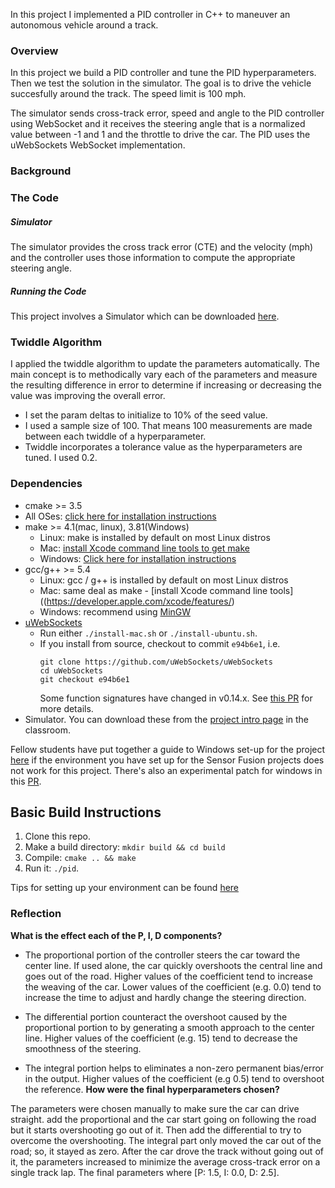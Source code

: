  In this project I implemented a PID controller in C++ to maneuver an autonomous vehicle around a track.

### Overview
In this project we build a PID controller and tune the PID hyperparameters. Then we test the solution in the simulator. The goal is to drive the vehicle succesfully around the track. The speed limit is 100 mph.

The simulator sends cross-track error, speed and angle to the PID controller using WebSocket and it receives the steering angle that is a normalized value between -1 and 1 and the throttle to drive the car. The PID uses the uWebSockets WebSocket implementation.

### Background

### The Code
##### Simulator
The simulator provides the cross track error (CTE) and the velocity (mph) and the controller uses those information to compute the appropriate steering angle.


##### Running the Code
This project involves a Simulator which can be downloaded [here](https://github.com/udacity/self-driving-car-sim/releases).


### Twiddle Algorithm
I applied the twiddle algorithm to update the parameters automatically. The main concept is to methodically vary each of the parameters and measure the resulting difference in error to determine if increasing or decreasing the value was improving the overall error.
- I set the param deltas to initialize to 10% of the seed value.
-  I used a sample size of 100. That means 100 measurements are made between each twiddle of a hyperparameter.
- Twiddle incorporates a tolerance value as the hyperparameters are tuned. I used 0.2.


### Dependencies

* cmake >= 3.5
 * All OSes: [click here for installation instructions](https://cmake.org/install/)
* make >= 4.1(mac, linux), 3.81(Windows)
  * Linux: make is installed by default on most Linux distros
  * Mac: [install Xcode command line tools to get make](https://developer.apple.com/xcode/features/)
  * Windows: [Click here for installation instructions](http://gnuwin32.sourceforge.net/packages/make.htm)
* gcc/g++ >= 5.4
  * Linux: gcc / g++ is installed by default on most Linux distros
  * Mac: same deal as make - [install Xcode command line tools]((https://developer.apple.com/xcode/features/)
  * Windows: recommend using [MinGW](http://www.mingw.org/)
* [uWebSockets](https://github.com/uWebSockets/uWebSockets)
  * Run either `./install-mac.sh` or `./install-ubuntu.sh`.
  * If you install from source, checkout to commit `e94b6e1`, i.e.
    ```
    git clone https://github.com/uWebSockets/uWebSockets
    cd uWebSockets
    git checkout e94b6e1
    ```
    Some function signatures have changed in v0.14.x. See [this PR](https://github.com/udacity/CarND-MPC-Project/pull/3) for more details.
* Simulator. You can download these from the [project intro page](https://github.com/udacity/self-driving-car-sim/releases) in the classroom.

Fellow students have put together a guide to Windows set-up for the project [here](https://s3-us-west-1.amazonaws.com/udacity-selfdrivingcar/files/Kidnapped_Vehicle_Windows_Setup.pdf) if the environment you have set up for the Sensor Fusion projects does not work for this project. There's also an experimental patch for windows in this [PR](https://github.com/udacity/CarND-PID-Control-Project/pull/3).

## Basic Build Instructions

1. Clone this repo.
2. Make a build directory: `mkdir build && cd build`
3. Compile: `cmake .. && make`
4. Run it: `./pid`.

Tips for setting up your environment can be found [here](https://classroom.udacity.com/nanodegrees/nd013/parts/40f38239-66b6-46ec-ae68-03afd8a601c8/modules/0949fca6-b379-42af-a919-ee50aa304e6a/lessons/f758c44c-5e40-4e01-93b5-1a82aa4e044f/concepts/23d376c7-0195-4276-bdf0-e02f1f3c665d)


### Reflection
**What is the effect each of the P, I, D components?**

- The proportional portion of the controller steers the car toward the center line. If used alone, the car quickly overshoots the central line and goes out of the road. Higher values of the coefficient tend to increase the weaving of the car. Lower values of the coefficient (e.g. 0.0) tend to increase the time to adjust and hardly change the steering direction.

- The differential portion counteract the overshoot caused by the proportional portion to by generating a smooth approach to the center line. Higher values of the coefficient (e.g. 15) tend to decrease the smoothness of the steering.

- The integral portion helps to eliminates a non-zero permanent bias/error in the output. Higher values of the coefficient (e.g 0.5) tend to overshoot the reference.
**How were the final hyperparameters chosen?**

The parameters were chosen manually to make sure the car can drive straight.  add the proportional and the car start going on following the road but it starts overshooting go out of it. Then add the differential to try to overcome the overshooting. The integral part only moved the car out of the road; so, it stayed as zero. After the car drove the track without going out of it, the parameters increased to minimize the average cross-track error on a single track lap. The final parameters where [P: 1.5, I: 0.0, D: 2.5].
